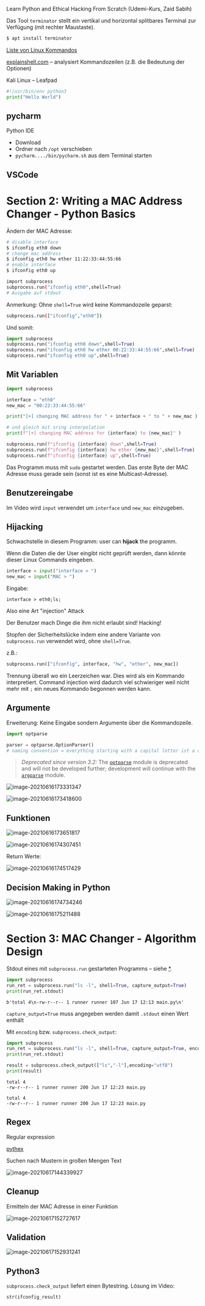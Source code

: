 Learn Python and Ethical Hacking From Scratch  (Udemi-Kurs, Zaid Sabih)

Das Tool `terminator` stellt ein vertikal und horizontal splitbares Terminal zur Verfügung (mit rechter Maustaste).

```bash
$ apt install terminator
```

[Liste von Linux Kommandos](https://www.mediacollege.com/linux/command/linux-command.html)

 [explainshell.com](https://explainshell.com/explain?cmd=ls+-al) – analysiert Kommandozeilen (z.B. die Bedeutung der Optionen)

Kali Linux – Leafpad

```python
#!/usr/bin/env python3
print("Hello World")
```



## pycharm

Python IDE

- Download
- Ordner nach `/opt` verschieben
- `pycharm..../bin/pycharm.sh` aus dem Terminal starten



## VSCode

[](https://code.visualstudio.com/docs/setup/linux)



# Section 2: Writing a MAC Address Changer - Python Basics

Ändern der MAC Adresse:

```bash
# disable interface
$ ifconfig eth0 down
# change mac address
$ ifconfig eth0 hw ether 11:22:33:44:55:66
# enable interface
$ ifconfig eth0 up
```



```bash
import subprocess
subprocess.run("ifconfig eth0",shell=True)
# Ausgabe auf stdout
```

Anmerkung: Ohne `shell=True` wird keine Kommandozeile geparst:

```bash
subprocess.run(["ifconfig","eth0"])
```

Und somit:

```python
import subprocess
subprocess.run("ifconfig eth0 down",shell=True)
subprocess.run("ifconfig eth0 hw ether 00:22:33:44:55:66",shell=True)
subprocess.run("ifconfig eth0 up",shell=True)
```



## Mit Variablen

```python
import subprocess

interface = "eth0"
new_mac = "00:22:33:44:55:66"

print("[+] changing MAC address for " + interface + " to " + new_mac )

# und gleich mit sring interpolation
print(f"[+] changing MAC address for {interface} to {new_mac}" )

subprocess.run(f"ifconfig {interface} down",shell=True)
subprocess.run(f"ifconfig {interface} hw ether {new_mac}",shell=True)
subprocess.run(f"ifconfig {interface} up",shell=True)
```

Das Programm muss mit `sudo` gestartet werden. Das erste Byte der MAC Adresse muss gerade sein (sonst ist es eine Multicast-Adresse).



## Benutzereingabe

Im Video wird `input` verwendet um `interface` und `new_mac` einzugeben.



## Hijacking

Schwachstelle in diesem Programm: user can **hijack** the programm.

Wenn die Daten die der User eingibt nicht geprüft werden, dann könnte dieser Linux Commands eingeben. 

```python
interface = input("interface > ")
new_mac = input("MAC > ")
```

Eingabe:

```
interface > eth0;ls;
```

Also eine Art "injection" Attack

Der Benutzer mach Dinge die ihm nicht erlaubt sind! Hacking!

Stopfen der Sicherheitslücke indem eine andere Variante von `subprocess.run` verwendet wird, ohne `shell=True`. 

z.B.:

```python
subprocess.run(["ifconfig", interface, "hw", "ether", new_mac])
```

Trennung überall wo ein Leerzeichen war. Dies wird als ein Kommando interpretiert. Command injection wird dadurch viel schwieriger weil nicht mehr mit `;` ein neues Kommando begonnen werden kann.



## Argumente

Erweiterung: Keine Eingabe sondern Argumente über die Kommandozeile.

```python
import optparse

parser = optparse.OptionParser()
# naming convention = everything starting with a capital letter ist a class


```

> *Deprecated since version 3.2:* The [`optparse`](https://docs.python.org/3/library/optparse.html#module-optparse) module is deprecated and will not be developed further; development will continue with the [`argparse`](https://docs.python.org/3/library/argparse.html#module-argparse) module.



![image-20210616173331347](fig/image-20210616173331347.png)



![image-20210616173418600](fig/image-20210616173418600.png)



## Funktionen

![image-20210616173651817](fig/image-20210616173651817.png)



![image-20210616174307451](fig/image-20210616174307451.png)



Return Werte:

![image-20210616174517429](fig/image-20210616174517429.png)



## Decision Making in Python

![image-20210616174734246](fig/image-20210616174734246.png)



![image-20210616175211488](fig/image-20210616175211488.png)



# Section 3: MAC Changer - Algorithm Design

Stdout eines mit `subprocess.run` gestarteten Programms – siehe [*](https://docs.python.org/3/library/subprocess.html#subprocess.CompletedProcess). 

```python
import subprocess
run_ret = subprocess.run("ls -l", shell=True, capture_output=True)
print(run_ret.stdout)
```

```
b'total 4\n-rw-r--r-- 1 runner runner 107 Jun 17 12:13 main.py\n'
```



`capture_output=True` muss angegeben werden damit `.stdout` einen Wert enthält

Mit `encoding` bzw. `subprocess.check_output`:

```python
import subprocess
run_ret = subprocess.run("ls -l", shell=True, capture_output=True, encoding="utf8")
print(run_ret.stdout)

result = subprocess.check_output(["ls","-l"],encoding="utf8")
print(result)
```

```
total 4
-rw-r--r-- 1 runner runner 200 Jun 17 12:23 main.py

total 4
-rw-r--r-- 1 runner runner 200 Jun 17 12:23 main.py
```

## Regex

Regular expression

[pythex](https://pythex.org/)

Suchen nach Mustern in großen Mengen Text

![image-20210617144339927](fig/image-20210617144339927.png)



## Cleanup

Ermitteln der MAC Adresse in einer Funktion

![image-20210617152727617](fig/image-20210617152727617.png)



## Validation

![image-20210617152931241](fig/image-20210617152931241.png)



## Python3

`subprocess.check_output` liefert einen Bytestring. Lösung im Video:

```
str(ifconfig_result)
```



